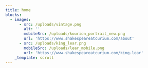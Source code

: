 ```yaml
---
title: home
blocks:
  - images:
      - src: /uploads/vintage.png
        alt: ''
        mobileSrc: /uploads/kourion_portrait_new.png
        url: 'https://www.shakespeareatcurium.com/about'
      - src: /uploads/king_lear.png
        mobileSrc: /uploads/lear_mobile.png
        url: 'https://www.shakespeareatcurium.com/king-lear'
    _template: scroll
---
```


